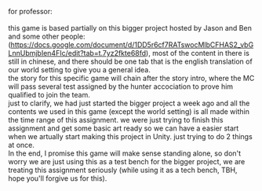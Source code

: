 for professor:<br />
<br />
this game is based partially on this bigger project hosted by Jason and Ben and some other people: (https://docs.google.com/document/d/1DD5r6cf7RATswocMlbCFHAS2_vbGLnnUbmjbIen4FIc/edit?tab=t.7yz2fkte68fd), most of the content in there is still in chinese, and there should be one tab that is the english translation of our world setting to give you a general idea.<br />
the story for this specific game will chain after the story intro, where the MC will pass several test assigned by the hunter accociation to prove him qualified to join the team.<br />
just to clarify, we had just started the bigger project a week ago and all the contents we used in this game (except the world setting) is all made within the time range of this assignment. we were just trying to finish this assignment and get some basic art ready so we can have a easier start when we artually start making this project in Unity. just trying to do 2 things at once.<br />
In the end, I promise this game will make sense standing alone, so don't worry we are just using this as a test bench for the bigger project, we are treating this assignment seriously (while using it as a tech bench, TBH, hope you'll forgive us for this).<br />
